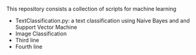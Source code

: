 This repository consists a collection of scripts for machine learning 
- TextClassification.py: a text classification using Naive Bayes and and Support Vector Machine
- Image Classification
- Third line
- Fourth line
